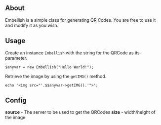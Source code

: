 About
------

Embellish is a simple class for generating QR Codes. You are free to use it and modify it as you wish.

Usage
-----------
Create an instance `Embellish` with the string for the QRCode as its parameter.

```$anyvar = new Embellish("Hello World!");```

Retrieve the image by using the `getIMG()` method.

```echo '<img src="'.$$anyvar->getIMG().'">';```

Config
------
**source** - The server to be used to get the QRCodes
**size** - width/height of the image
